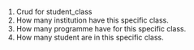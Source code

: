 1. Crud for student_class
2. How many institution have this specific class.
3. How many programme have for this specific class.
4. How many student are in this specific class.